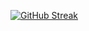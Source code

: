 [![GitHub Streak](https://streak-stats.demolab.com?user=SuzukiRyuichiro&theme=onedark)](https://git.io/streak-stats)
